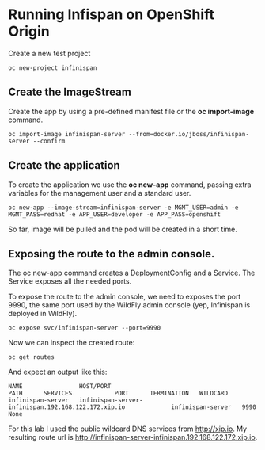 # Running Infispan on OpenShift Origin

Create a new test project

```
oc new-project infinispan
```

## Create the ImageStream

Create the app by using a pre-defined manifest file or the **oc import-image** command.

```
oc import-image infinispan-server --from=docker.io/jboss/infinispan-server --confirm
```

## Create the application

To create the application we use the **oc new-app** command, passing extra variables for the management user and a standard user.

```
oc new-app --image-stream=infinispan-server -e MGMT_USER=admin -e MGMT_PASS=redhat -e APP_USER=developer -e APP_PASS=openshift
```

So far, image will be pulled and the pod will be created in a short time.

## Exposing the route to the admin console.

The oc new-app command creates a DeploymentConfig and a Service. The Service exposes all the needed ports.

To expose the route to the admin console, we need to exposes the port 9990, the same port used by the WildFly admin console (yep, Infinispan is deployed in WildFly).

```
oc expose svc/infinispan-server --port=9990
```

Now we can inspect the created route:

```
oc get routes
```

And expect an output like this:

```
NAME                HOST/PORT                                             PATH      SERVICES            PORT      TERMINATION   WILDCARD
infinispan-server   infinispan-server-infinispan.192.168.122.172.xip.io             infinispan-server   9990                    None
```

For this lab I used the public wildcard DNS services from <http://xip.io>. 
My resulting route url is <http://infinispan-server-infinispan.192.168.122.172.xip.io>.

